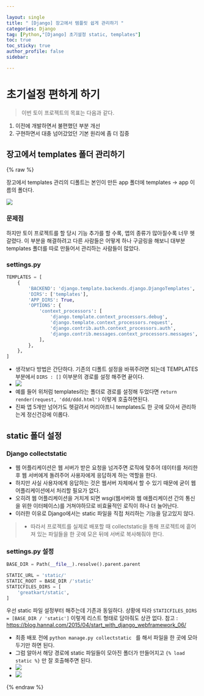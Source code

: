 ```yaml
---

layout: single
title: " [Django] 장고에서 템플릿 쉽게 관리하기 "
categories: Django
tag: [Python,"[Django] 초기설정 static, templates"]
toc: true
toc_sticky: true
author_profile: false
sidebar:

---
```

# 초기설정 편하게 하기

> 이번 토이 프로젝트의 목표는 다음과 같다.

1. 이전에 개발하면서 불편했던 부분 개선 
2. 구현하면서 대충 넘어갔었던 기본 원리에 좀 더 집중

## 장고에서 templates 폴더 관리하기
{% raw %}

장고에서 templates 관리의 디폴트는 본인이 만든 app 폴더에 templates -> app 이름의 폴더다.

![](https://i.imgur.com/JQozg8q.png)

### 문제점

하지만 토이 프로젝트를 할 당시 기능 추가를 할 수록, 앱의 종류가 많아질수록 너무 헷갈렸다.
이 부분을 해결하려고 다른 사람들은 어떻게 하나 구글링을 해보니 대부분 templates 폴더를 따로 만들어서 관리하는 사람들이 많았다.

### settings.py
```python
TEMPLATES = [
    {
        'BACKEND': 'django.template.backends.django.DjangoTemplates',
        'DIRS': ['templates'],
        'APP_DIRS': True,
        'OPTIONS': {
            'context_processors': [
                'django.template.context_processors.debug',
                'django.template.context_processors.request',
                'django.contrib.auth.context_processors.auth',
                'django.contrib.messages.context_processors.messages',
            ],
        },
    },
]
```
- 생각보다 방법은 간단하다.  기존의 디폴트 설정을 바꿔주려면 되는데 TEMPLATES 부분에서  `DIRS : []` 이부분의 경로를 설정 해주면 끝이다.
- ![](https://i.imgur.com/H3yBzA9.png)
- 예를 들어 위처럼 templates라는 폴더로 경로를 설정해 두었다면  `return render(request, 'ddd/ddd.html')` 이렇게 호출하면된다.
- 진짜 앱 5개만 넘어가도 헷갈려서 머리아프니 templates도 한 곳에 모아서 관리하는게 정신건강에 이롭다.


## static 폴더 설정

### Django collectstatic 

- 웹 어플리케이션은 웹 서버가 받은 요청을 넘겨주면 로직에 맞추어 데이터를 처리한 후 웹 서버에게 돌려주어 사용자에게 응답하게 하는 역할을 한다.
- 하지만 사실 사용자에게 응답하는 것은 웹서버 자체에서 할 수 있기 때문에 굳이 웹 어플리케이션에서 처리할 필요가 없다.
- 오히려 웹 어플리케이션을 거치게 되면 wsgi(웹서버와 웹 애플리케이션 간의 통신을 위한 이터페이스)를 거쳐야하므로 비효율적인 로직이 하나 더 늘어난다.
- 이러한 이유로 Django에서는 static 파일을 직접 처리하는 기능을 담고있지 않다.

>- 따라서 프로젝트를 실제로 배포할 때 collectstatic을 통해 프로젝트에 흩어져 있는 파일들을 한 곳에 모은 뒤에 서버로 복사해줘야 한다.

### settings.py 설정
```python
BASE_DIR = Path(__file__).resolve().parent.parent

STATIC_URL = 'static/'
STATIC_ROOT = BASE_DIR /'static'
STATICFILES_DIRS = [
    'greatkart/static',
]
```
우선 static 파일 설정부터 해주는데 기존과 동일하다.
상황에 따라 `STATICFILES_DIRS = [BASE_DIR / 'static']` 이렇게 리스트 형태로 담아줘도 상관 없다.
참고 : https://blog.hannal.com/2015/04/start_with_django_webframework_06/
- 최종 배포 전에 `python manage.py collectstatic ` 를 해서 파일을 한 곳에 모아두기만 하면 된다.
- 그럼 알아서 해당 경로에 static 파일들이 모아진 폴더가 만들어지고 `{% load static %}` 만 잘 호출해주면 된다.
- ![](https://i.imgur.com/N8Wm1WF.png)
- ![](https://i.imgur.com/VS9P3lJ.png)




{% endraw %}
